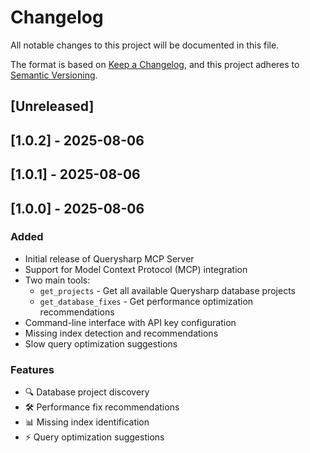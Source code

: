 # Changelog

All notable changes to this project will be documented in this file.

The format is based on [Keep a Changelog](https://keepachangelog.com/en/1.0.0/),
and this project adheres to [Semantic Versioning](https://semver.org/spec/v2.0.0.html).

## [Unreleased]

## [1.0.2] - 2025-08-06

## [1.0.1] - 2025-08-06

## [1.0.0] - 2025-08-06

### Added
- Initial release of Querysharp MCP Server
- Support for Model Context Protocol (MCP) integration
- Two main tools:
  - `get_projects` - Get all available Querysharp database projects
  - `get_database_fixes` - Get performance optimization recommendations
- Command-line interface with API key configuration
- Missing index detection and recommendations
- Slow query optimization suggestions

### Features
- 🔍 Database project discovery
- 🛠️ Performance fix recommendations
- 📊 Missing index identification
- ⚡ Query optimization suggestions
